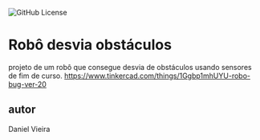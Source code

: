 ![GitHub License](https://img.shields.io/github/license/danielvdo/robo-desvia?style=plastic)

# Robô desvia obstáculos
projeto de um robô que consegue desvia de obstáculos usando sensores de fim de curso.
https://www.tinkercad.com/things/1Ggbp1mhUYU-robo-bug-ver-20


## autor
Daniel Vieira
